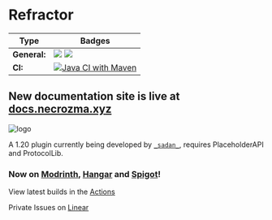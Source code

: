# Refractor
| Type              | Badges                                                                                                                                                                                                                                                                                                                                                                               |
|-------------------|--------------------------------------------------------------------------------------------------------------------------------------------------------------------------------------------------------------------------------------------------------------------------------------------------------------------------------------------------------------------------------------|
| **General:**      | ![](https://img.shields.io/badge/Version-4.2-blue) ![](https://img.shields.io/badge/Supports%3A%20-Spigot%201.20-orange)                                                                        |                                             |
| **CI:**   | [![Java CI with Maven](https://github.com/TheBozzz34/Refractor/actions/workflows/maven.yml/badge.svg?branch=master)](https://github.com/TheBozzz34/Refractor/actions/workflows/maven.yml) |                                                                                                                                                                                                          

New documentation site is live at [docs.necrozma.xyz](https://docs.necrozma.xyz/)
---
![logo](https://bstats.org/signatures/bukkit/Refractor.svg)

A 1.20 plugin currently being developed by [`_sadan_`](https://discordapp.com/users/457659194535837727), requires PlaceholderAPI and ProtocolLib.


### Now on [Modrinth](https://modrinth.com/plugin/refractor), [Hangar](https://hangar.papermc.io/necrozma/Refractor) and [Spigot](https://www.spigotmc.org/resources/refractor.96459/)!


View latest builds in the [Actions](https://github.com/TheBozzz34/Refractor/actions/workflows/maven.yml)

Private Issues on [Linear](https://linear.app/refractor)

